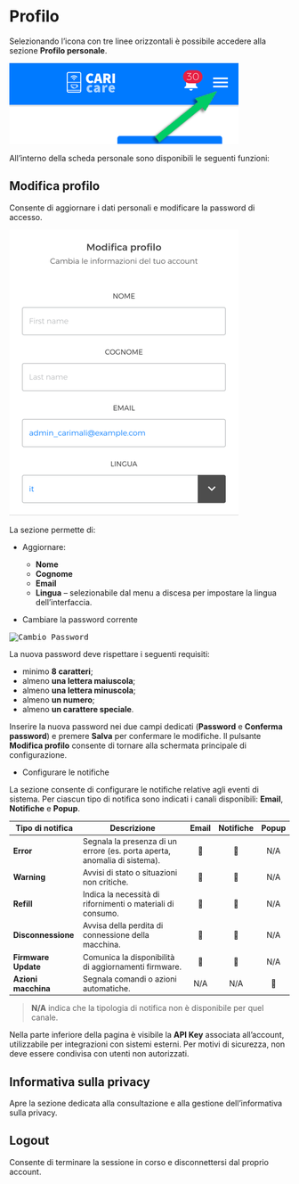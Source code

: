 # Profilo

Selezionando l’icona con tre linee orizzontali è possibile accedere alla sezione **Profilo personale**.

<kbd>![Profilo Personale](_images/Profilo-01.png)</kbd>

All’interno della scheda personale sono disponibili le seguenti funzioni:

## **Modifica profilo** 

Consente di aggiornare i dati personali e modificare la password di accesso. 

<kbd>![Dati personali](_images/Profilo-02a.png)</kbd>

La sezione permette di:

* Aggiornare:
    * **Nome**
    * **Cognome**
    * **Email**
    * **Lingua** – selezionabile dal menu a discesa per impostare la lingua dell’interfaccia.

* Cambiare la password corrente 

<kbd>![Cambio Password](_images/Profilo-03-cambio-password.png)</kbd>

La nuova password deve rispettare i seguenti requisiti:

* minimo **8 caratteri**;
* almeno **una lettera maiuscola**;
* almeno **una lettera minuscola**;
* almeno **un numero**;
* almeno **un carattere speciale**.

Inserire la nuova password nei due campi dedicati (**Password** e **Conferma password**) e premere **Salva** per confermare le modifiche.
Il pulsante **Modifica profilo** consente di tornare alla schermata principale di configurazione.

* Configurare le notifiche

La sezione consente di configurare le notifiche relative agli eventi di sistema.
Per ciascun tipo di notifica sono indicati i canali disponibili: **Email**, **Notifiche** e **Popup**.

| Tipo di notifica    | Descrizione                                                               | Email | Notifiche | Popup |
| ------------------- | ------------------------------------------------------------------------- | :---: | :-------: | :---: |
| **Error**           | Segnala la presenza di un errore (es. porta aperta, anomalia di sistema). |   📧  |     🔔    |  N/A  |
| **Warning**         | Avvisi di stato o situazioni non critiche.                                |   📧  |     🔔    |  N/A  |
| **Refill**          | Indica la necessità di rifornimenti o materiali di consumo.               |   📧  |     🔔    |  N/A  |
| **Disconnessione**  | Avvisa della perdita di connessione della macchina.                       |   📧  |     🔔    |  N/A  |
| **Firmware Update** | Comunica la disponibilità di aggiornamenti firmware.                      |   📧  |     🔔    |  N/A  |
| **Azioni macchina** | Segnala comandi o azioni automatiche.                                     |  N/A  |    N/A    |   💬  |

> **N/A** indica che la tipologia di notifica non è disponibile per quel canale.


Nella parte inferiore della pagina è visibile la **API Key** associata all’account, utilizzabile per integrazioni con sistemi esterni.
Per motivi di sicurezza, non deve essere condivisa con utenti non autorizzati.


## **Informativa sulla privacy** 

Apre la sezione dedicata alla consultazione e alla gestione dell’informativa sulla privacy.

## **Logout**

Consente di terminare la sessione in corso e disconnettersi dal proprio account.
